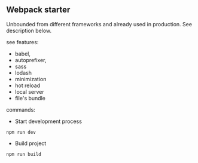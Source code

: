 ## Webpack starter

Unbounded from different frameworks and already used in production. See description below.

see features:

* babel,
* autoprefixer,
* sass
* lodash
* minimization
* hot reload
* local server
* file's bundle

commands:

* Start development process
```
npm run dev
```
* Build project
```
npm run build
```
